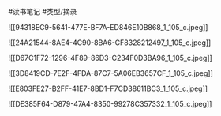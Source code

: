 


#读书笔记 
#类型/摘录

![[94318EC9-5641-477E-BF7A-ED846E10B868_1_105_c.jpeg]]

![[24A21544-8AE4-4C90-8BA6-CF8328212497_1_105_c.jpeg]]

![[D67C1F72-1296-4F89-86D3-C234F0D3BA96_1_105_c.jpeg]]

![[3D8419CD-7E2F-4FDA-87C7-5A06EB3657CF_1_105_c.jpeg]]

![[E803FE27-B2FF-41E7-8BD1-F7CD38611BC3_1_105_c.jpeg]]

![[DE385F64-D879-47A4-8350-99278C357332_1_105_c.jpeg]]





